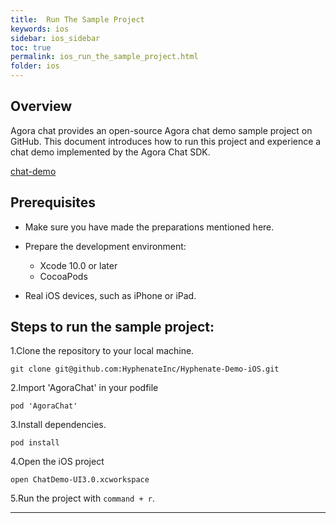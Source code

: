 ```yaml
---
title:  Run The Sample Project
keywords: ios
sidebar: ios_sidebar
toc: true
permalink: ios_run_the_sample_project.html
folder: ios
---
```


## Overview
Agora chat provides an open-source Agora chat demo sample project on GitHub. This document introduces how to run this project and experience a chat demo implemented by the Agora Chat SDK.

[chat-demo](https://github.com/HyphenateInc/Hyphenate-Demo-iOS)

## Prerequisites

- Make sure you have made the preparations mentioned here.
- Prepare the development environment:
  - Xcode 10.0 or later
  - CocoaPods

- Real iOS devices, such as iPhone or iPad.


## Steps to run the sample project:

1.Clone the repository to your local machine.

```
git clone git@github.com:HyphenateInc/Hyphenate-Demo-iOS.git
```

2.Import  'AgoraChat' in your podfile 

```
pod 'AgoraChat' 
```

3.Install dependencies.

```
pod install
```

4.Open the iOS project 

```
open ChatDemo-UI3.0.xcworkspace
```

5.Run the project with `command + r`.

------------------------------------------------------------------------


